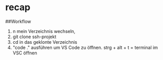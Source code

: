 # recap
##Workflow


1. n mein Verzeichnis wechseln,
2. git clone ssh-projekt
3. cd in das geklonte Verzeichnis
4. "code ." ausführen um VS Code zu öffnen. 
    strg + alt + t = terminal im VSC öffnen